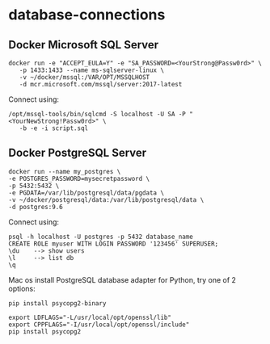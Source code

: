 # database-connections

## Docker Microsoft SQL Server

```
docker run -e "ACCEPT_EULA=Y" -e "SA_PASSWORD=<YourStrong@Passw0rd>" \
   -p 1433:1433 --name ms-sqlserver-linux \
   -v ~/docker/mssql:/VAR/OPT/MSSQLHOST
   -d mcr.microsoft.com/mssql/server:2017-latest
```

Connect using: 
```
/opt/mssql-tools/bin/sqlcmd -S localhost -U SA -P "<YourNewStrong!Passw0rd>" \
   -b -e -i script.sql
```

## Docker PostgreSQL Server

```
docker run --name my_postgres \
-e POSTGRES_PASSWORD=mysecretpassword \
-p 5432:5432 \
-e PGDATA=/var/lib/postgresql/data/pgdata \
-v ~/docker/postgresql/data:/var/lib/postgresql/data \
-d postgres:9.6
```
  
Connect using:
```
psql -h localhost -U postgres -p 5432 database_name
CREATE ROLE myuser WITH LOGIN PASSWORD '123456' SUPERUSER;
\du    --> show users
\l     --> list db
\q
```
Mac os install PostgreSQL database adapter for Python, try one of 2 options:
```
pip install psycopg2-binary

export LDFLAGS="-L/usr/local/opt/openssl/lib"
export CPPFLAGS="-I/usr/local/opt/openssl/include"
pip install psycopg2
```

